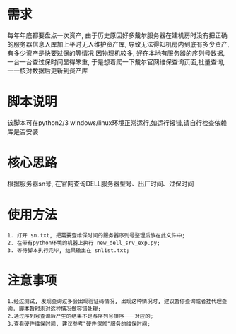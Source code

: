 # 需求
每年年底都要盘点一次资产, 由于历史原因好多戴尔服务器在建机房时没有把正确的服务器信息入库加上平时无人维护资产库, 导致无法得知机房内到底有多少资产,有多少资产是快要过保的等情况
因物理机较多, 好在本地有服务器的序列号数据, 一台一台查过保时间显得笨重, 于是想着爬一下戴尔官网维保查询页面,批量查询,一一核对数据后更新到资产库

# 脚本说明
该脚本可在python2/3 windows/linux环境正常运行,如运行报错,请自行检查依赖库是否安装

# 核心思路
根据服务器sn号, 在官网查询DELL服务器型号、出厂时间、过保时间

# 使用方法
```
1. 打开 sn.txt, 把需要查维保时间的服务器序列号整理后放在此文件中;
2. 在带有python环境的机器上执行 new_dell_srv_exp.py;
3. 等待脚本执行完毕, 结果输出在 snlist.txt;
```

# 注意事项
```
1.经过测试, 发现查询过多会出现验证码情况, 出现这种情况时, 建议暂停查询或者挂代理查询. 脚本暂时未对这种情况做容错处理;
2.通过序列号查询后产生的结果不是与序列号排序一一对应的;
3.查看硬件维保时间, 建议参考"硬件保修"服务的维保时间;
```
